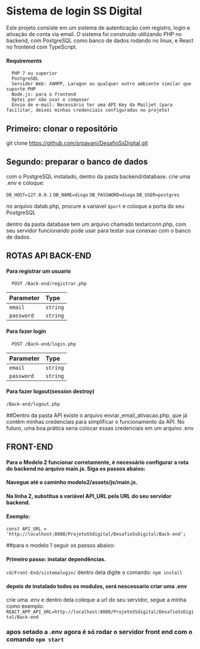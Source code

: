 
# Sistema de login SS Digital

Este projeto consiste em um sistema de autenticação com registro, login e ativação de conta via email. O sistema foi construído utilizando PHP no backend, com PostgreSQL como banco de dados rodando no linux, e React no frontend com TypeScript.


#### Requirements

```http
  PHP 7 ou superior
  PostgreSQL 
  Servidor Web: XAMPP, Laragon ou qualquer outro ambiente similar que suporte PHP
  Node.js: para o frontend
  Optei por não usar o composer
  Envio de e-mail: Necessário ter uma API Key da Mailjet (para facilitar, deixei minhas credenciais configuradas no projeto)
```

## Primeiro: clonar o repositório
  git clone https://github.com/srpavani/DesafioSsDigital.git

## Segundo: preparar o banco de dados
   com o PostgreSQL instalado, dentro da pasta backend/database. crie uma .env e coloque: 

`DB_HOST=127.0.0.1`
`DB_NAME=diogo`
`DB_PASSWORD=diogo`
`DB_USER=postgres`

no arquivo datab.php, procure a variavel `$port` e coloque a porta do seu PostgreSQL

dentro da pasta database tem um arquivo chamado testarconn.php, com seu servidor funcionando pode usar para testar sua conexao com o banco de dados. 








## ROTAS API BACK-END 

#### Para registrar um usuario

```http
  POST /Back-end/registrar.php
```

| Parameter | Type     | 
| :-------- | :------- | 
| `email` | `string` |
| `password` | `string` | 

#### Para fazer login

```http
  POST /Back-end/login.php
```

| Parameter | Type     | 
| :-------- | :------- | 
| `email` | `string` |
| `password` | `string` |


#### Para fazer logout(session destroy)

```http
/Back-end/logout.php
```

##Dentro da pasta API existe o arquivo enviar_email_ativacao.php, que já contém minhas credenciais para simplificar o funcionamento da API. No futuro, uma boa prática seria colocar essas credenciais em um arquivo .env 



## FRONT-END

#### Para o Modelo 2 funcionar corretamente, é necessário configurar a rota do backend no arquivo main.js. Siga os passos abaixo:
#### Navegue até o caminho modelo2/assets/js/main.js.
#### Na linha 2, substitua a variável API_URL pela URL do seu servidor backend.
#### Exemplo:
`const API_URL = 'http://localhost:8080/ProjetoSSdigital/DesafioSsDigital/Back-end';`

##para o modelo 1 seguir os passos abaixo:

#### Primeiro passo: instalar dependências.
`cd/Front-End/sistemalogin/`
dentro dela digite o comando:
`npm install`

#### depois de instalado todos os modulos, será nescessario criar uma .env 
crie uma .env e dentro dela coleque a url do seu servidor, segue a minha como exemplo: `REACT_APP_API_URL=http://localhost:8080/ProjetoSSdigital/DesafioSsDigital/Back-end`


### apos setado a .env agora é só rodar o servidor front end com o comando `npm start`
